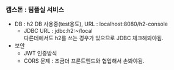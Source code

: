 ### 캡스톤 : 팀플실 서비스

- DB : h2 DB 사용중(test용도), URL : localhost:8080/h2-console  
  - JDBC URL : jdbc:h2:~/local  
  다른데에서도 h2를 쓰는 경우가 있으므로 JDBC 체크해봐야됨.
- 보안
  - JWT 인증방식
  - CORS 문제 : 조금더 프론트엔드와 협업해서 손봐야됨.